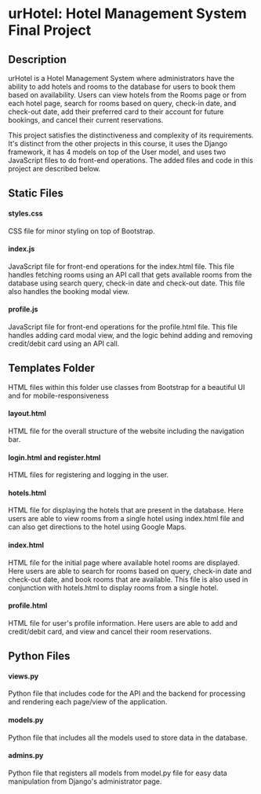 # urHotel: Hotel Management System Final Project
## Description
urHotel is a Hotel Management System where administrators have the ability to add hotels and rooms to the database for users to book them based on availability. Users can view hotels from the Rooms page or from each hotel page, search for rooms based on query, check-in date, and check-out date, add their preferred card to their account for future bookings, and cancel their current reservations.

This project satisfies the distinctiveness and complexity of its requirements. It's distinct from the other projects in this course, it uses the Django framework, it has 4 models on top of the User model, and uses two JavaScript files to do front-end operations. The added files and code in this project are described below.
## Static Files
#### styles.css
CSS file for minor styling on top of Bootstrap.
#### index.js
JavaScript file for front-end operations for the index.html file. This file handles fetching rooms using an API call that gets available rooms from the database using search query, check-in date and check-out date. This file also handles the booking modal view.
#### profile.js
JavaScript file for front-end operations for the profile.html file. This file handles adding card modal view, and the logic behind adding and removing credit/debit card using an API call.
## Templates Folder
HTML files within this folder use classes from Bootstrap for a beautiful UI and for mobile-responsiveness
#### layout.html
HTML file for the overall structure of the website including the navigation bar.
#### login.html and register.html
HTML files for registering and logging in the user.
#### hotels.html
HTML file for displaying the hotels that are present in the database. Here users are able to view rooms from a single hotel using index.html file and can also get directions to the hotel using Google Maps.
#### index.html
HTML file for the initial page where available hotel rooms are displayed. Here users are able to search for rooms based on query, check-in date and check-out date, and book rooms that are available. This file is also used in conjunction with hotels.html to display rooms from a single hotel.
#### profile.html
HTML file for user's profile information. Here users are able to add and credit/debit card, and view and cancel their room reservations.
## Python Files
#### views.py
Python file that includes code for the API and the backend for processing and rendering each page/view of the application.
#### models.py
Python file that includes all the models used to store data in the database.
#### admins.py
Python file that registers all models from model.py file for easy data manipulation from Django's administrator page.
